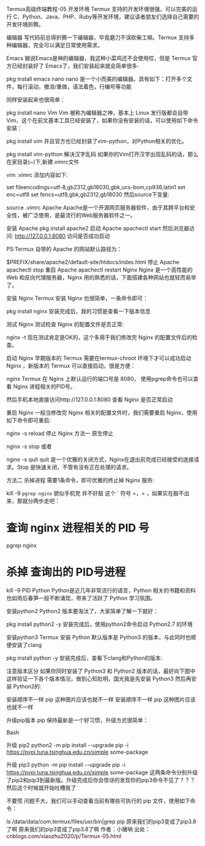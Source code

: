 Termux高级终端教程-05
开发环境
Termux 支持的开发环境很强，可以完美的运行 C、Python、Java、PHP、Ruby等开发环境，建议读者朋友们选择自己需要的开发环境折腾。

编辑器
写代码前总得折腾一下编辑器，毕竟磨刀不误砍柴工嘛。Termux 支持多种编辑器，完全可以满足日常使用需求。

Emacs
据说Emacs是神的编辑器，我这种小菜鸡还不会使用哎，但是 Termux 官方已经封装好了 Emacs了，我们安装起来就会简单很多:

pkg install emacs 
nano
nano 是一个小而美的编辑器。具有如下：打开多个文件，每行滚动，撤消/重做，语法着色，行编号等功能

同样安装起来也很简单：

pkg install nano
Vim
Vim 被称为编辑器之神，基本上 Linux 发行版都会自带 Vim，这个在前文基本工具已经安装了，如果你没有安装的话，可以使用如下命令安装：

pkg install vim
并且官方也已经封装了vim-python，对Python相关的优化。

pkg install vim-python
解决汉字乱码
如果你的Vim打开汉字出现乱码的话，那么在家目录(~)下,新建.vimrc文件

vim .vimrc
添加内容如下:

set fileencodings=utf-8,gb2312,gb18030,gbk,ucs-bom,cp936,latin1
set enc=utf8
set fencs=utf8,gbk,gb2312,gb18030
然后source下变量:

source .vimrc
Apache
Apache是一个开源网页服务器软件，由于其跨平台和安全性，被广泛使用，是最流行的Web服务器软件之一。

安装 Apache
pkg install apache2
启动 Apache
apachectl start
然后浏览器访问: http://127.0.0.1:8080 访问是否成功启动

PS:Termux 自带的 Apache 的网站默认路径为：

$PREFIX/share/apache2/default-site/htdocs/index.html
停止 Apache
apachectl stop
重启 Apache
apachectl restart
Nginx
Nginx 是一个高性能的 Web 和反向代理服务器，Nginx 用的熟悉的话，下面搭建各种网站也就轻而易举了。

安装 Nginx
Termux 安装 Nginx 也很简单，一条命令即可：

pkg install nginx
安装完成后，我的习惯是查看一下版本信息

测试 Nginx
测试检查 Nginx 的配置文件是否正常:

nginx -t
现在测试肯定是OK的，这个多用于我们修改完 Nginx 的配置文件后的检查。

启动 Nginx
早期版本的 Termux 需要在termux-chroot 环境下才可以成功启动 Nginx ，新版本的 Termux 可以直接启动，很是方便：

nginx
Termux 在 Nginx 上默认运行的端口号是 8080， 使用pgrep命令也可以查看 Nginx 进程相关的PID号。

然后手机本地直接访问http://127.0.0.1:8080 查看 Nginx 是否正常启动

重启 Nginx
一般当修改完 Nginx 相关的配置文件时，我们需要重启 Nginx，使用如下命令即可重启:

nginx -s reload
停止 Nginx
方法一 原生停止

nginx -s stop
或者

nginx -s quit
quit 是一个优雅的关闭方式，Nginx在退出前完成已经接受的连接请求。Stop 是快速关闭，不管有没有正在处理的请求。

方法二 杀掉进程
需要1条命令，即可优雅的终止掉 Nginx 服务:

kill -9 `pgrep nginx`
貌似手机党 并不好敲 这个 ` 符号 =，= ，如果实在敲不出来，那就分两步走吧：

# 查询 nginx 进程相关的 PID 号
pgrep nginx

# 杀掉 查询出的 PID号进程
kill -9 PID
Python
Python是近几年非常流行的语言，Python 相关的书籍和资料也如雨后春笋一般不断涌现，带来了活跃了 Python 学习氛围。

安装python2
Python2 版本要淘汰了，大家简单了解一下就好：

pkg install python2 -y
安装完成后，使用python2命令启动 Python2.7 的环境

安装python3
Termux 安装 Python 默认版本是 Python3 的版本，与此同时也顺便安装了clang

pkg install python -y
安装完成后，查看下clang和Python的版本:

注意版本区分
如果你同时安装了 Python3 和 Python2 版本的话，最好向下图中这样验证一下各个版本情况，做到心知肚明，国光我是先安装 Python3 然后再安装 Python2的:

安装顺序不一样 pip 这种图片应该也就不一样
安装顺序不一样 pip 这种图片应该也就不一样

升级pip版本
pip 保持最新是一个好习惯，升级方式很简单：

Bash

升级 pip2
python2 -m pip install --upgrade pip -i https://pypi.tuna.tsinghua.edu.cn/simple some-package

升级 pip3
python -m pip install --upgrade pip -i https://pypi.tuna.tsinghua.edu.cn/simple some-package
这两条命令分别升级了pip2和pip3到最新版。升级完成后你会惊讶的发现你的pip3命令不见了？？？然后这个时候就开始吐槽我了

不要慌 问题不大，我们可以手动查看当前有哪些可执行的 pip 文件，使用如下命令：

ls /data/data/com.termux/files/usr/bin|grep pip
原来我们的pip3变成了pip3.8了啊
原来我们的pip3变成了pip3.8了啊
作者：小猪呐
出处：cnblogs.com/xiaozhu2020/p/Termux-05.html
